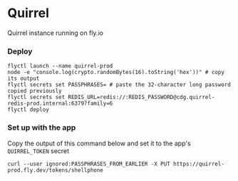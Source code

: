 # Quirrel

Quirrel instance running on fly.io

### Deploy

```shell
flyctl launch --name quirrel-prod
node -e "console.log(crypto.randomBytes(16).toString('hex'))" # copy its output
flyctl secrets set PASSPHRASES= # paste the 32-character long password copied previously
flyctl secrets set REDIS_URL=redis://:REDIS_PASSWORD@cdg.quirrel-redis-prod.internal:6379?family=6
flyctl deploy
```

### Set up with the app

Copy the output of this command below and set it to the app's `QUIRREL_TOKEN` secret

```shell
curl --user ignored:PASSPHRASES_FROM_EARLIER -X PUT https://quirrel-prod.fly.dev/tokens/shellphone
```
